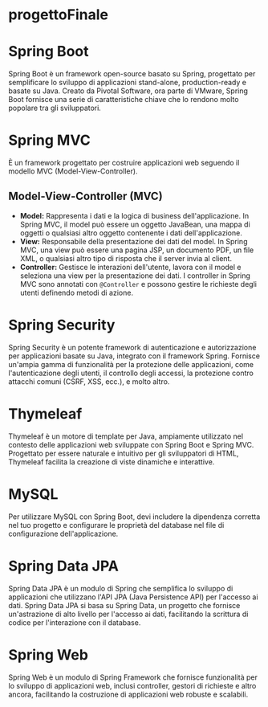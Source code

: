 # progettoFinale
# Spring Boot

Spring Boot è un framework open-source basato su Spring, progettato per semplificare lo sviluppo di applicazioni stand-alone, production-ready e basate su Java. Creato da Pivotal Software, ora parte di VMware, Spring Boot fornisce una serie di caratteristiche chiave che lo rendono molto popolare tra gli sviluppatori.

# Spring MVC

È un framework progettato per costruire applicazioni web seguendo il modello MVC (Model-View-Controller).

## Model-View-Controller (MVC)
- **Model:** Rappresenta i dati e la logica di business dell'applicazione. In Spring MVC, il model può essere un oggetto JavaBean, una mappa di oggetti o qualsiasi altro oggetto contenente i dati dell'applicazione.
- **View:** Responsabile della presentazione dei dati del model. In Spring MVC, una view può essere una pagina JSP, un documento PDF, un file XML, o qualsiasi altro tipo di risposta che il server invia al client.
- **Controller:** Gestisce le interazioni dell'utente, lavora con il model e seleziona una view per la presentazione dei dati. I controller in Spring MVC sono annotati con `@Controller` e possono gestire le richieste degli utenti definendo metodi di azione.

# Spring Security

Spring Security è un potente framework di autenticazione e autorizzazione per applicazioni basate su Java, integrato con il framework Spring. Fornisce un'ampia gamma di funzionalità per la protezione delle applicazioni, come l'autenticazione degli utenti, il controllo degli accessi, la protezione contro attacchi comuni (CSRF, XSS, ecc.), e molto altro.

# Thymeleaf

Thymeleaf è un motore di template per Java, ampiamente utilizzato nel contesto delle applicazioni web sviluppate con Spring Boot e Spring MVC. Progettato per essere naturale e intuitivo per gli sviluppatori di HTML, Thymeleaf facilita la creazione di viste dinamiche e interattive.

# MySQL

Per utilizzare MySQL con Spring Boot, devi includere la dipendenza corretta nel tuo progetto e configurare le proprietà del database nel file di configurazione dell'applicazione.

# Spring Data JPA

Spring Data JPA è un modulo di Spring che semplifica lo sviluppo di applicazioni che utilizzano l'API JPA (Java Persistence API) per l'accesso ai dati. Spring Data JPA si basa su Spring Data, un progetto che fornisce un'astrazione di alto livello per l'accesso ai dati, facilitando la scrittura di codice per l'interazione con il database.

# Spring Web

Spring Web è un modulo di Spring Framework che fornisce funzionalità per lo sviluppo di applicazioni web, inclusi controller, gestori di richieste e altro ancora, facilitando la costruzione di applicazioni web robuste e scalabili.
